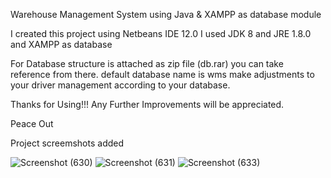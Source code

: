 Warehouse Management System using Java & XAMPP as database module

I created this project using Netbeans IDE 12.0 
I used JDK 8 and JRE 1.8.0 and XAMPP as database


For Database structure is attached as zip file (db.rar) you can take reference from there.
default database name is wms
make adjustments to your driver management according to your database.

Thanks for Using!!!
Any Further Improvements will be appreciated.

Peace Out

Project screemshots added

![Screenshot (630)](https://user-images.githubusercontent.com/47884987/122121876-bf28f900-ce49-11eb-8e4e-b5475f5c5724.png)
![Screenshot (631)](https://user-images.githubusercontent.com/47884987/122121890-c2bc8000-ce49-11eb-8e0e-92988eb20f7f.png)
![Screenshot (633)](https://user-images.githubusercontent.com/47884987/122121898-c4864380-ce49-11eb-8257-00099774a183.png)

